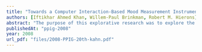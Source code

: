 ```yaml
---
title: "Towards a Computer Interaction-Based Mood Measurement Instrument"
authors: [Iftikhar Ahmed Khan, Willem-Paul Brinkman, Robert M. Hierons]
abstract: "The purpose of this explorative research was to explore the mood of a computer user and his or her use of keyboard and mouse. Twenty-six users (13 programmers and 13 frequent computer users) took part in the study. A background software application executing on participants’ computers logged the keyboard key press and mouse click events. The correlations between moods of the participants and their use of keyboard and mouse show that it might be possible to create individual tailor made mood measures based on individuals keyboard and mouse use. The highest and lowest significant correlations found were r (63) = 0.39, p<= 0.01 and r (73) = -0.24, p<= 0.05 respectively. About 31% of participants showed significant correlations towards valence whereas about 27% showed significant correlations toward arousal. Further, the data shows that experience and self discipline might be a factor to predict people who show significant correlation between their behaviour and valence level. Similarly dutifulness might help in predicting people who show significant correlation between their behaviour and arousal level."
publishedAt: "ppig-2008"
year: 2008
url_pdf: "files/2008-PPIG-20th-kahn.pdf"
---
```


